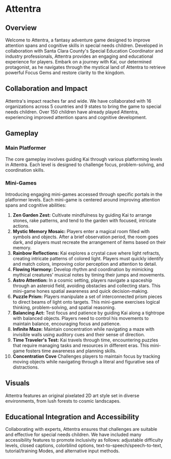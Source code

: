 # Attentra

## Overview

Welcome to Attentra, a fantasy adventure game designed to improve attention spans and cognitive skills in special needs children. Developed in collaboration with Santa Clara County's Special Education Coordinator and industry professionals, Attentra provides an engaging and educational experience for players. Embark on a journey with Kai, our determined protagonist, as he navigates through the mystical land of Attentra to retrieve powerful Focus Gems and restore clarity to the kingdom.

## Collaboration and Impact

Attentra's impact reaches far and wide. We have collaborated with 16 organizations across 5 countries and 9 states to bring the game to special needs children. Over 150 children have already played Attentra, experiencing improved attention spans and cognitive development.

## Gameplay

### Main Platformer

The core gameplay involves guiding Kai through various platforming levels in Attentra. Each level is designed to challenge focus, problem-solving, and coordination skills.

### Mini-Games

Introducing engaging mini-games accessed through specific portals in the platformer levels. Each mini-game is centered around improving attention spans and cognitive abilities:

1. **Zen Garden Zest:** Cultivate mindfulness by guiding Kai to arrange stones, rake patterns, and tend to the garden with focused, intricate actions.
2. **Mystic Memory Mosaic:** Players enter a magical room filled with symbols and objects. After a brief observation period, the room goes dark, and players must recreate the arrangement of items based on their memory.
3. **Rainbow Reflections:** Kai explores a crystal cave where light refracts, creating intricate patterns of colored light. Players must quickly identify and match colors, improving color perception and attention to detail.
4. **Flowing Harmony:** Develop rhythm and coordination by mimicking mythical creatures' musical notes by timing their jumps and movements.
5. **Astro Attention:** In a cosmic setting, players navigate a spaceship through an asteroid field, avoiding obstacles and collecting stars. This mini-game hones spatial awareness and quick decision-making.
6. **Puzzle Prism:** Players manipulate a set of interconnected prism pieces to direct beams of light onto targets. This mini-game exercises logical thinking, problem-solving, and spatial reasoning.
7. **Balancing Act:** Test focus and patience by guiding Kai along a tightrope with balanced objects. Players need to control his movements to maintain balance, encouraging focus and patience.
8. **Infinite Maze:** Maintain concentration while navigating a maze with invisible walls using auditory cues and their sense of direction.
9. **Time Traveler's Test:** Kai travels through time, encountering puzzles that require managing tasks and resources in different eras. This mini-game fosters time awareness and planning skills.
10. **Concentration Cove** Challenges players to maintain focus by tracking moving objects while navigating through a literal and figurative sea of distractions.

## Visuals

Attentra features an original pixelated 2D art style set in diverse environments, from lush forests to cosmic landscapes.

## Educational Integration and Accessibility

Collaborating with experts, Attentra ensures that challenges are suitable and effective for special needs children. We have included many accessibility features to promote inclusivity as follows: adjustable difficulty levels, closed captions, colorblind options, text-to-speech/speech-to-text, tutorial/training Modes, and alternative input methods.
